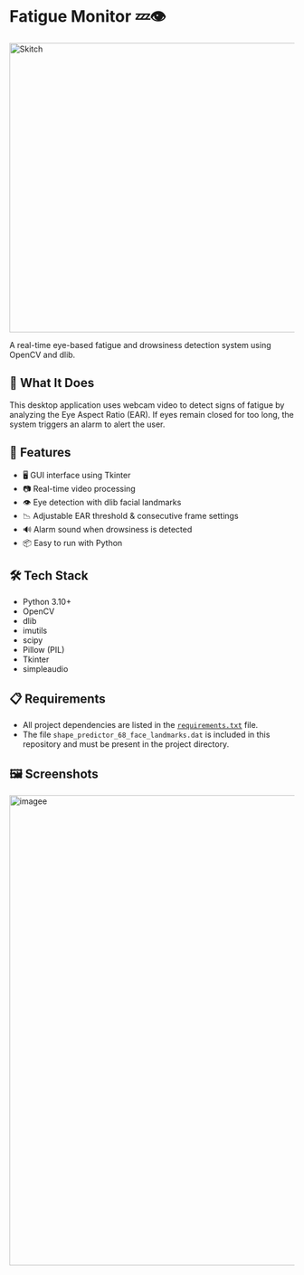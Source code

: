 # Fatigue Monitor 💤👁️

<img width="768" height="512" alt="Skitch" src="https://github.com/user-attachments/assets/9defdaf8-e513-4abc-8d0a-167a5042af9d" />


A real-time eye-based fatigue and drowsiness detection system using OpenCV and dlib.

## 🧠 What It Does

This desktop application uses webcam video to detect signs of fatigue by analyzing the Eye Aspect Ratio (EAR). If eyes remain closed for too long, the system triggers an alarm to alert the user.

## 🚀 Features

- 🖥️ GUI interface using Tkinter
- 📷 Real-time video processing
- 👁️ Eye detection with dlib facial landmarks
- 📉 Adjustable EAR threshold & consecutive frame settings
- 🔊 Alarm sound when drowsiness is detected
- 📦 Easy to run with Python

## 🛠️ Tech Stack

- Python 3.10+
- OpenCV
- dlib
- imutils
- scipy
- Pillow (PIL)
- Tkinter
- simpleaudio

## 📋 Requirements

- All project dependencies are listed in the [`requirements.txt`](requirements.txt) file.
- The file `shape_predictor_68_face_landmarks.dat` is included in this repository and must be present in the project directory.

## 🖼️ Screenshots
<img width="1202" height="832" alt="imagee" src="https://github.com/user-attachments/assets/a347b581-d082-45c0-ae79-305b6e35e017" />

